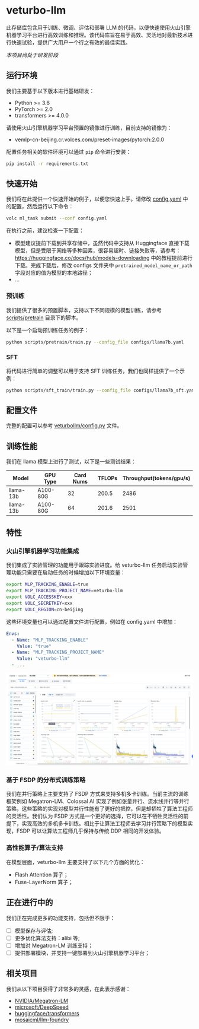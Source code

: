 

# veturbo-llm

此存储库包含用于训练、微调、评估和部署 LLM 的代码，以便快速使用火山引擎机器学习平台进行高效训练和推理。该代码库旨在易于高效、灵活地对最新技术进行快速试验，提供广大用户一个行之有效的最佳实践。

*本项目尚处于研发阶段*

## 运行环境

我们主要基于以下版本进行基础研发：

- Python >= 3.6
- PyTorch >= 2.0
- transformers >= 4.0.0

请使用火山引擎机器学习平台预置的镜像进行训练，目前支持的镜像为：

- vemlp-cn-beijing.cr.volces.com/preset-images/pytorch:2.0.0

配置任务相关的软件环境可以通过 `pip` 命令进行安装：

```bash
pip install -r requirements.txt
```


## 快速开始
我们将在此提供一个快速开始的例子，以便您快速上手。请修改 [config.yaml](config.yaml) 中的配置，然后运行以下命令：

```bash
volc ml_task submit --conf config.yaml
```
在执行之前，建议检查一下配置：

- 模型建议提前下载到共享存储中，虽然代码中支持从 Huggingface 直接下载模型，但是受限于网络等多种因素，很容易超时、链接失败等，请参考：https://huggingface.co/docs/hub/models-downloading 中的教程提前进行下载。完成下载后，修改 configs 文件夹中 `pretrained_model_name_or_path` 字段对应的值为模型的本地路径；
- ...


### 预训练

我们提供了很多的预置脚本，支持以下不同规模的模型训练，请参考 [scripts/pretrain](scripts/pretrain) 目录下的脚本。


以下是一个启动预训练任务的例子：
```bash
python scripts/pretrain/train.py --config_file configs/llama7b.yaml
```

### SFT
将代码进行简单的调整可以用于支持 SFT 训练任务，我们也同样提供了一个示例：
```bash
python scripts/sft_train/train.py --config_file configs/llama7b_sft.yaml
```

## 配置文件
完整的配置可以参考 [veturbollm/config.py](veturbollm/config.py) 文件。


## 训练性能

我们在 llama 模型上进行了测试，以下是一些测试结果：


| Model      | GPU Type  | Card Nums | TFLOPs | Throughput(tokens/gpu/s)    |
| ---------- | --------- | --------- | ------ | --------------------------- |
| llama-13b  | A100-80G  | 32        | 200.5  | 2486                        |
| llama-13b  | A100-80G  | 64        | 201.6  | 2501                        |


## 特性
### 火山引擎机器学习功能集成
我们集成了实验管理的功能用于跟踪实验进度。给 veturbo-llm 任务启动实验管理功能只需要在启动任务的时候增加以下环境变量：

```bash
export MLP_TRACKING_ENABLE=true
export MLP_TRACKING_PROJECT_NAME=veturbo-llm
export VOLC_ACCESSKEY=xxx
export VOLC_SECRETKEY=xxx
export VOLC_REGION=cn-beijing
```

这些环境变量也可以通过配置文件进行配置，例如在 config.yaml 中增加：

```yaml
Envs:
  - Name: "MLP_TRACKING_ENABLE"
    Value: "true"
  - Name: "MLP_TRACKING_PROJECT_NAME"
    Value: "veturbo-llm"
  - ...
```

![实验管理](misc/imgs/exp-manage.jpeg)


### 基于 FSDP 的分布式训练策略
我们在并行策略上主要支持了 FSDP 方式来支持多机多卡训练。当前主流的训练框架例如 Megatron-LM、Colossal AI 实现了例如张量并行、流水线并行等并行策略，这些策略的实现对模型并行性能有了更好的把控，但是却牺牲了算法工程师的灵活性。我们认为 FSDP 方式是一个更好的选择，它可以在不牺牲灵活性的前提下，实现高效的多机多卡训练。相比于让算法工程师去学习并行策略下的模型实现，FSDP 可以让算法工程师几乎保持与传统 DDP 相同的开发体验。

### 高性能算子/算法支持
在模型层面，veturbo-llm 主要支持了以下几个方面的优化：
- Flash Attention 算子；
- Fuse-LayerNorm 算子；

## 正在进行中的
我们正在完成更多的功能支持，包括但不限于：
- [ ] 模型保存与评估;
- [ ] 更多优化算法支持：alibi 等;
- [ ] 增加对 Megatron-LM 训练支持；
- [ ] 提供部署模块，并支持一键部署到火山引擎机器学习平台；

## 相关项目

我们从以下项目获得了非常多的灵感，在此表示感谢：
- [NVIDIA/Megatron-LM](https://github.com/NVIDIA/Megatron-LM)
- [microsoft/DeepSpeed](https://github.com/microsoft/DeepSpeed)
- [huggingface/transformers](https://github.com/huggingface/transformers)
- [mosaicml/llm-foundry](https://github.com/mosaicml/llm-foundry)


